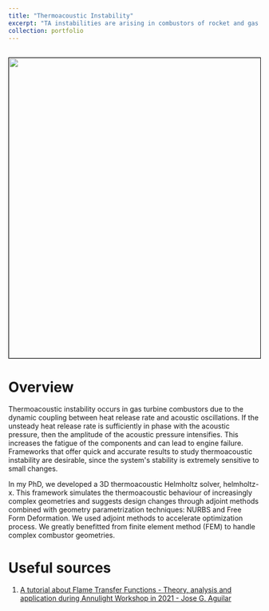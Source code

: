 ```yaml
---
title: "Thermoacoustic Instability"
excerpt: "TA instabilities are arising in combustors of rocket and gas turbine engines.<br/><img src='/images/projects/thermoacoustics/azimuthal.gif' width='600' style='border:1px solid #000000'>"
collection: portfolio
---
```


<br/><img src='/images/projects/thermoacoustics/azimuthal.gif' width='600' style='border:1px solid #000000'>

Overview
=========
Thermoacoustic instability occurs in gas turbine combustors due to the dynamic coupling between heat release rate and acoustic oscillations. If the unsteady heat release rate is sufficiently in phase with the acoustic pressure, then the amplitude of the acoustic pressure intensifies. This increases the fatigue of the components and can lead to engine failure. Frameworks that offer quick and accurate results to study thermoacoustic instability are desirable, since the system's stability is extremely sensitive to small changes. 

In my PhD, we developed a 3D thermoacoustic Helmholtz solver, helmholtz-x. This framework simulates the thermoacoustic behaviour of increasingly complex geometries and suggests design changes through adjoint methods combined with geometry parametrization techniques: NURBS and Free Form Deformation. We used adjoint methods to accelerate optimization process. We greatly benefitted from finite element method (FEM) to handle complex combustor geometries.


Useful sources
=========

1. [A tutorial about Flame Transfer Functions - Theory, analysis and application during Annulight Workshop in 2021 - Jose G. Aguilar](http://xoeg.github.io/Flame-Transfer-Function-Tutorial/)